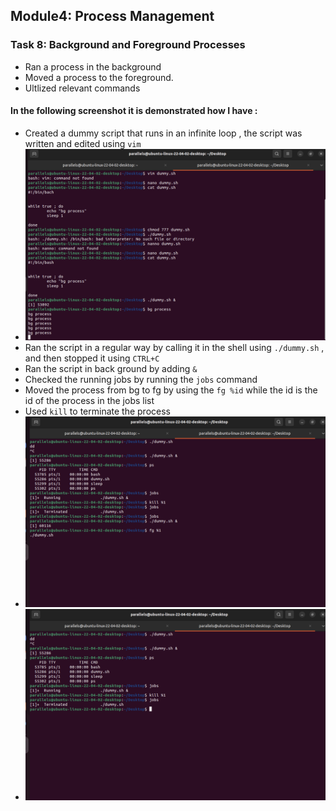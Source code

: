 
## Module4: Process Management


### Task 8: Background and Foreground Processes
- Ran a process in the background
- Moved a process to the foreground.
- Ultlized relevant commands


 


#### In the following screenshot it is demonstrated how I have :
- Created a dummy script that runs in an infinite loop , the script was written and edited using `vim`
- ![Screenshot 1](../Screenshots/dumyscript.png)
- Ran the script in a regular way by calling it in the shell using `./dummy.sh` , and then stopped it using `CTRL+C`
- Ran the script in back ground by adding `&`
- Checked the running jobs by running the `jobs` command
- Moved the process from bg to fg by using the `fg %id` while the id is the id of the process in the jobs list
- Used `kill` to terminate the process
- ![Screenshot 1](../Screenshots/bgFG.png)
- ![Screenshot 1](../Screenshots/jobsKill.png)

